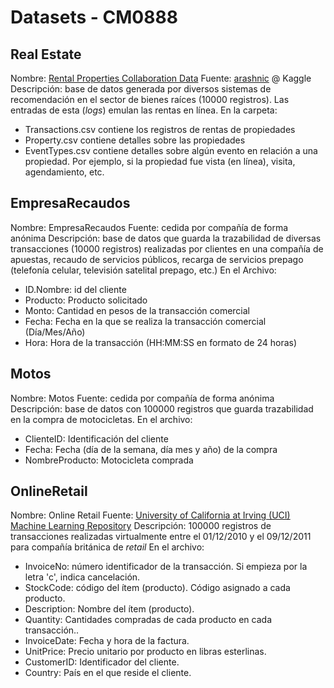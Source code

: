 # Datasets - CM0888

## Real Estate

Nombre: [Rental Properties Collaboration Data](https://www.kaggle.com/datasets/arashnic/property-data)
Fuente: [arashnic](www.kaggle.com/arashnic) @ Kaggle
Descripción: base de datos generada por diversos sistemas de recomendación en el sector de bienes raíces (10000 registros). Las entradas de esta (*logs*) emulan las rentas en línea.
En la carpeta:
- Transactions.csv contiene los registros de rentas de propiedades
- Property.csv contiene detalles sobre las propiedades
- EventTypes.csv contiene detalles sobre algún evento en relación a una propiedad. Por ejemplo, si la propiedad fue vista (en línea), visita, agendamiento, etc.


## EmpresaRecaudos
Nombre: EmpresaRecaudos
Fuente: cedida por compañía de forma anónima
Descripción: base de datos que guarda la trazabilidad de diversas transacciones (10000 registros) realizadas por clientes en una compañía de apuestas, recaudo de servicios públicos, recarga de servicios prepago (telefonía celular, televisión satelital prepago, etc.)
En el Archivo:
- ID.Nombre: id del cliente
- Producto: Producto solicitado
- Monto: Cantidad en pesos de la transacción comercial
- Fecha: Fecha en la que se realiza la transacción comercial (Día/Mes/Año)
- Hora: Hora de la transacción (HH:MM:SS en formato de 24 horas)


## Motos
Nombre: Motos
Fuente: cedida por compañía de forma anónima
Descripción: base de datos con 100000 registros que guarda trazabilidad en la compra de motocicletas.
En el archivo:
- ClienteID: Identificación del cliente
- Fecha: Fecha (día de la semana, día mes y año) de la compra
- NombreProducto: Motocicleta comprada


## OnlineRetail
Nombre: Online Retail
Fuente: [University of California at Irving (UCI) Machine Learning Repository](https://archive.ics.uci.edu/dataset/352/online+retail)
Descripción: 100000 registros de transacciones realizadas virtualmente entre el 01/12/2010 y el 09/12/2011 para compañía británica de *retail*
En el archivo:
- InvoiceNo: número identificador de la transacción. Si empieza por la letra 'c', indica cancelación. 
- StockCode: código del ítem (producto). Código asignado a cada producto.
- Description: Nombre del ítem (producto).
- Quantity: Cantidades compradas de cada producto en cada transacción..	
- InvoiceDate: Fecha y hora de la factura.
- UnitPrice: Precio unitario por producto en libras esterlinas.
- CustomerID: Identificador del cliente.
- Country: País en el que reside el cliente.
